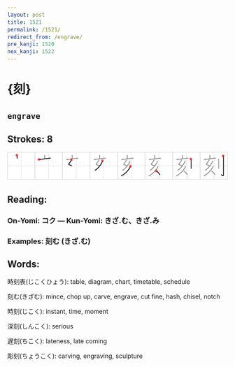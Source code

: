 ```yaml
---
layout: post
title: 1521
permalink: /1521/
redirect_from: /engrave/
pre_kanji: 1520
nex_kanji: 1522
---
```


# {刻}

## `engrave`

## Strokes: 8

<div class="stroke"><img src="../images/E588BB.png" /></div>

## Reading:

### On-Yomi: コク &mdash; Kun-Yomi: きざ.む、きざ.み

### Examples: 刻む (きざ.む)

## Words:

時刻表(じこくひょう): table, diagram, chart, timetable, schedule

刻む(きざむ): mince, chop up, carve, engrave, cut fine, hash, chisel, notch

時刻(じこく): instant, time, moment

深刻(しんこく): serious

遅刻(ちこく): lateness, late coming

彫刻(ちょうこく): carving, engraving, sculpture
